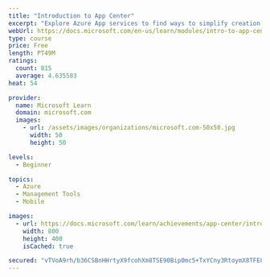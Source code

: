 ```yaml
---
title: "Introduction to App Center"
excerpt: "Explore Azure App services to find ways to simplify creation and integration as you build, distribute, test, and analyze usage of yours apps."
webUrl: https://docs.microsoft.com/en-us/learn/modules/intro-to-app-center/
type: course
price: Free
length: PT49M
ratings:
  count: 815
  average: 4.635583
heat: 54

provider:
  name: Microsoft Learn
  domain: microsoft.com
  images:
    - url: /assets/images/organizations/microsoft.com-50x50.jpg
      width: 50
      height: 50

levels:
  - Beginner

topics:
  - Azure
  - Management Tools
  - Mobile

images:
  - url: https://docs.microsoft.com/learn/achievements/app-center/introduction-to-app-center-badge-social.png
    width: 800
    height: 400
    isCached: true

secured: "vTVoA9rh/b36CSBnHHrtyX9fcohXm8TSE90Bip0mc5+TxYCny3RtoymX8TFE8M83y0kycrnz4mnfymprsEnp10hSgSgOBfPrvIvw0A/8Vp7qpFQHcPfVu3mhA6XzYElzxgtiDSZXoi4lJP0+WvTFjKoVNxTYT/2wPFBWxY8Tlexwu+CPVXuR6y8NwICXIwwgll6tZgGlerfz1qIN6bA1jAp1FwypWKIiw4Y1lGn7MwWuhOPQ9fbKejmzrwEdKeoCT+r8pmszL/xxM4vOdAXKKXSd9fXgX1SzVOIWsD/ZTNLPiAHyLz+zUXn6aCyb+oTDR0xM8fbVK4W7S0MA6hKXxp8xfH1a3aHnA2HbiWhyRoCTdtVHGoJ4NdRLgn0c4sYtSuhYN/Fu9trCsIABkKlmE4bYVJC2nPRMAO6pXJE4NJw=;ZQylJoF8AYPXJdFr0G1xXA=="
---
```


